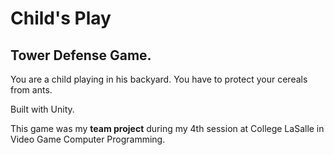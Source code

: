 # Child's Play

## Tower Defense Game.

You are a child playing in his backyard.
You have to protect your cereals from ants.

Built with Unity.

This game was my **team project** during my 4th session at College LaSalle in Video Game Computer Programming.

